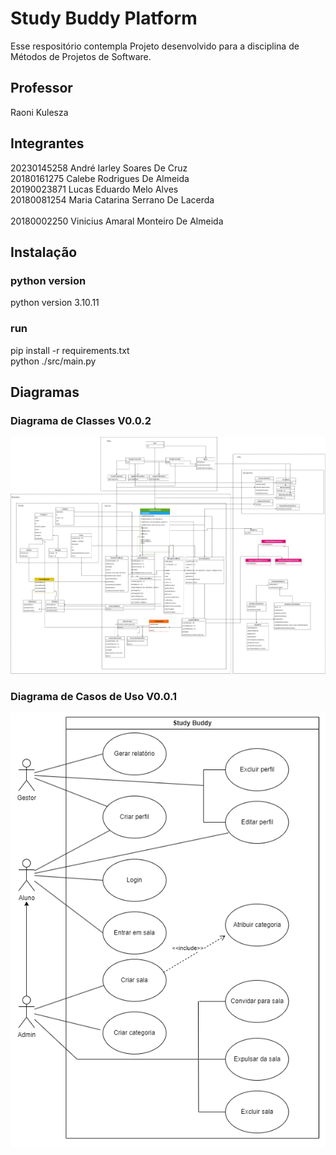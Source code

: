 # Study Buddy Platform

Esse respositório contempla Projeto desenvolvido para a disciplina de Métodos de Projetos de Software.

## Professor

Raoni Kulesza

## Integrantes

20230145258  André Iarley Soares De Cruz<br>
20180161275  Calebe Rodrigues De Almeida<br>
20190023871  Lucas Eduardo Melo Alves <br>
20180081254  Maria Catarina Serrano De Lacerda <br> 		
20180002250  Vinicius Amaral Monteiro De Almeida  <br> 	

## Instalação

### python version
python version 3.10.11

### run
pip install -r requirements.txt  
python ./src/main.py	

## Diagramas

### Diagrama de Classes V0.0.2

![Alt text](./assets/diagrama_classes_v0.0.3.png "Diagrama de Classes V0.0.3")

### Diagrama de Casos de Uso V0.0.1

![Alt text](./assets/diagrama_casos_uso_v0.0.2.png "Diagrama de Casos de Uso V0.0.1")


